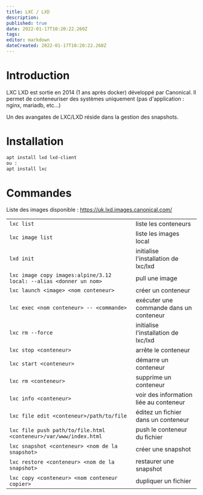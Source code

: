 ```yaml
---
title: LXC / LXD
description: 
published: true
date: 2022-01-17T10:20:22.260Z
tags: 
editor: markdown
dateCreated: 2022-01-17T10:20:22.260Z
---
```


# Introduction
LXC LXD est sortie en 2014 (1 ans après docker) développé par Canonical.
Il permet de conteneuriser des systèmes uniquement (pas d'application : nginx, mariadb, etc...)

Un des avangates de LXC/LXD réside dans la gestion des snapshots.

# Installation
```bash
apt install lxd lxd-client 
ou :
apt install lxc
```

# Commandes
Liste des images disponible : https://uk.lxd.images.canonical.com/

|     |     |
| --- | --- |
| `lxc list` | liste les conteneurs |
| `lxc image list` | liste les images local |
| `lxd init` | initialise l'installation de lxc/lxd |
| `lxc image copy images:alpine/3.12 local: --alias <donner un nom>` | pull une image |
| `lxc launch <image> <nom conteneur>` | créer un conteneur |
| `lxc exec <nom conteneur> -- <commande>` | exécuter une commande dans un conteneur |
| `lxc rm --force` | initialise l'installation de lxc/lxd |
| `lxc stop <conteneur>` | arrête le conteneur |
| `lxc start <conteneur>` | démarre un conteneur |
| `lxc rm <conteneur>` | supprime un conteneur |
| `lxc info <conteneur> ` | voir des information liée au conteneur |
| `lxc file edit <conteneur>/path/to/file` | éditez un fichier dans un conteneur |
| `lxc file push path/to/file.html <conteneur>/var/www/index.html` | push le conteneur du fichier |
| `lxc snapshot <conteneur> <nom de la snapshot>` | créer une snapshot |
| `lxc restore <conteneur> <nom de la snapshot>` | restaurer une snapshot |
| `lxc copy <conteneur> <nom conteneur copier>` | dupliquer un fichier |